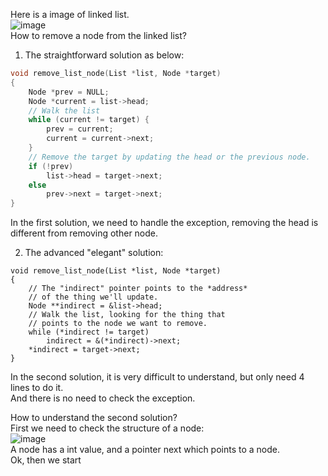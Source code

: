 Here is a image of linked list.  
![image](https://github.com/cliff15037/Note/assets/81866031/97ba1937-9fd3-408d-82b0-d7c096daf98c)  
How to remove a node from the linked list?
1. The straightforward solution as below:
```cpp
void remove_list_node(List *list, Node *target)
{
    Node *prev = NULL;
    Node *current = list->head;
    // Walk the list
    while (current != target) {
        prev = current;
        current = current->next;
    }
    // Remove the target by updating the head or the previous node.
    if (!prev)
        list->head = target->next;
    else
        prev->next = target->next;
}
```
In the first solution, we need to handle the exception, removing the head is different from removing other node.

2. The advanced "elegant" solution:
```cpp{line-numbers}
void remove_list_node(List *list, Node *target)
{
    // The "indirect" pointer points to the *address*
    // of the thing we'll update.
    Node **indirect = &list->head;
    // Walk the list, looking for the thing that 
    // points to the node we want to remove.
    while (*indirect != target)
        indirect = &(*indirect)->next;
    *indirect = target->next;
}
```

In the second solution, it is very difficult to understand, but only need 4 lines to do it.  
And there is no need to check the exception.

How to understand the second solution?  
First we need to check the structure of a node:  
![image](https://github.com/cliff15037/Note/assets/81866031/164b27bf-bb56-4c78-8a5d-d676af63e421)  
A node has a int value, and a pointer next which points to a node.  
Ok, then we start
